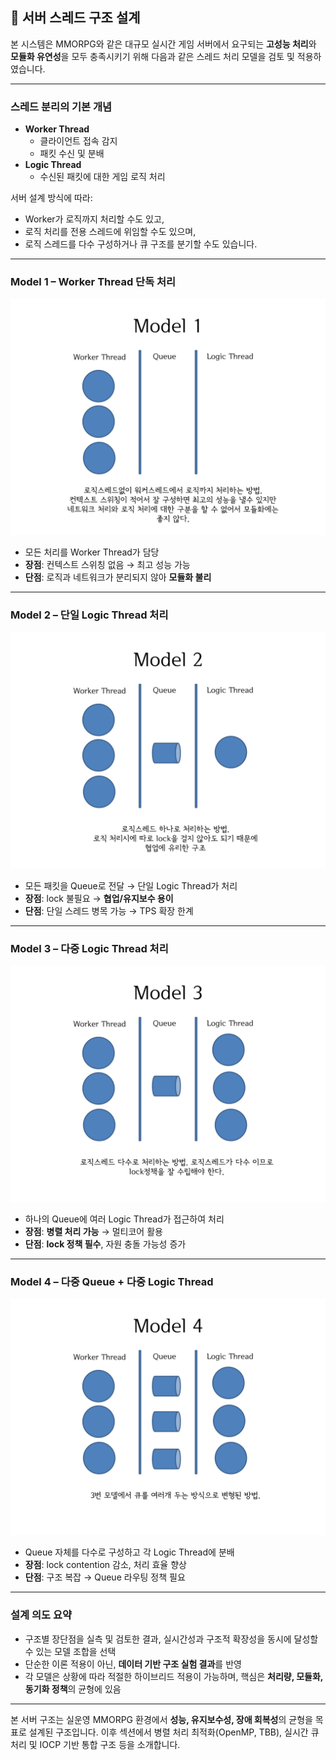 ## 🧵 서버 스레드 구조 설계

본 시스템은 MMORPG와 같은 대규모 실시간 게임 서버에서 요구되는 **고성능 처리**와 **모듈화 유연성**을 모두 충족시키기 위해 다음과 같은 스레드 처리 모델을 검토 및 적용하였습니다.

---

### 스레드 분리의 기본 개념

- **Worker Thread**
  - 클라이언트 접속 감지
  - 패킷 수신 및 분배
- **Logic Thread**
  - 수신된 패킷에 대한 게임 로직 처리

서버 설계 방식에 따라:
- Worker가 로직까지 처리할 수도 있고,
- 로직 처리를 전용 스레드에 위임할 수도 있으며,
- 로직 스레드를 다수 구성하거나 큐 구조를 분기할 수도 있습니다.

---

### Model 1 – Worker Thread 단독 처리

![Model1](./Model1.jpg)

- 모든 처리를 Worker Thread가 담당
- **장점**: 컨텍스트 스위칭 없음 → 최고 성능 가능
- **단점**: 로직과 네트워크가 분리되지 않아 **모듈화 불리**

---

### Model 2 – 단일 Logic Thread 처리

![Model2](./Model2.jpg)

- 모든 패킷을 Queue로 전달 → 단일 Logic Thread가 처리
- **장점**: lock 불필요 → **협업/유지보수 용이**
- **단점**: 단일 스레드 병목 가능 → TPS 확장 한계

---

### Model 3 – 다중 Logic Thread 처리

![Model3](./Model3.jpg)

- 하나의 Queue에 여러 Logic Thread가 접근하여 처리
- **장점**: **병렬 처리 가능** → 멀티코어 활용
- **단점**: **lock 정책 필수**, 자원 충돌 가능성 증가

---

### Model 4 – 다중 Queue + 다중 Logic Thread

![Model4](./Model4.jpg)

- Queue 자체를 다수로 구성하고 각 Logic Thread에 분배
- **장점**: lock contention 감소, 처리 효율 향상
- **단점**: 구조 복잡 → Queue 라우팅 정책 필요

---

### 설계 의도 요약

- 구조별 장단점을 실측 및 검토한 결과, 실시간성과 구조적 확장성을 동시에 달성할 수 있는 모델 조합을 선택
- 단순한 이론 적용이 아닌, **데이터 기반 구조 실험 결과**를 반영
- 각 모델은 상황에 따라 적절한 하이브리드 적용이 가능하며, 핵심은 **처리량, 모듈화, 동기화 정책**의 균형에 있음

---

본 서버 구조는 실운영 MMORPG 환경에서 **성능, 유지보수성, 장애 회복성**의 균형을 목표로 설계된 구조입니다. 이후 섹션에서 병렬 처리 최적화(OpenMP, TBB), 실시간 큐 처리 및 IOCP 기반 통합 구조 등을 소개합니다.
